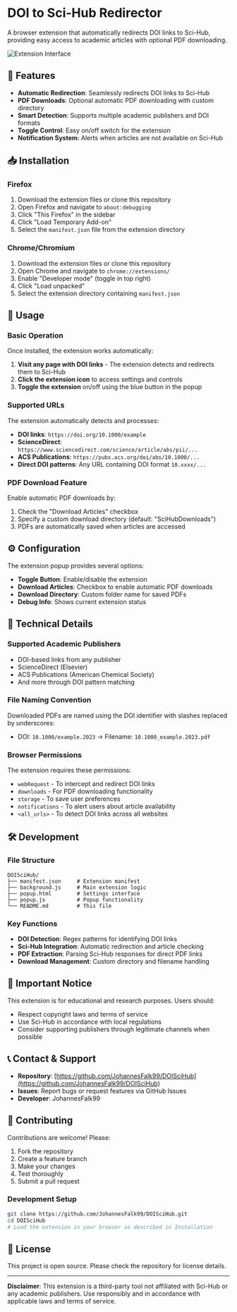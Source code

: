 # DOI to Sci-Hub Redirector

A browser extension that automatically redirects DOI links to Sci-Hub, providing easy access to academic articles with optional PDF downloading.

![Extension Interface](https://github.com/user-attachments/assets/61fdbfd2-586d-420b-a20c-0e52658d9a99)

## 🚀 Features

- **Automatic Redirection**: Seamlessly redirects DOI links to Sci-Hub
- **PDF Downloads**: Optional automatic PDF downloading with custom directory
- **Smart Detection**: Supports multiple academic publishers and DOI formats
- **Toggle Control**: Easy on/off switch for the extension
- **Notification System**: Alerts when articles are not available on Sci-Hub

## 📥 Installation

### Firefox
1. Download the extension files or clone this repository
2. Open Firefox and navigate to `about:debugging`
3. Click "This Firefox" in the sidebar
4. Click "Load Temporary Add-on"
5. Select the `manifest.json` file from the extension directory

### Chrome/Chromium
1. Download the extension files or clone this repository
2. Open Chrome and navigate to `chrome://extensions/`
3. Enable "Developer mode" (toggle in top right)
4. Click "Load unpacked"
5. Select the extension directory containing `manifest.json`

## 🎯 Usage

### Basic Operation
Once installed, the extension works automatically:

1. **Visit any page with DOI links** - The extension detects and redirects them to Sci-Hub
2. **Click the extension icon** to access settings and controls
3. **Toggle the extension** on/off using the blue button in the popup

### Supported URLs
The extension automatically detects and processes:

- **DOI links**: `https://doi.org/10.1000/example`
- **ScienceDirect**: `https://www.sciencedirect.com/science/article/abs/pii/...`
- **ACS Publications**: `https://pubs.acs.org/doi/abs/10.1000/...`
- **Direct DOI patterns**: Any URL containing DOI format `10.xxxx/...`

### PDF Download Feature
Enable automatic PDF downloads by:

1. Check the "Download Articles" checkbox
2. Specify a custom download directory (default: "SciHubDownloads")
3. PDFs are automatically saved when articles are accessed

## ⚙️ Configuration

The extension popup provides several options:

- **Toggle Button**: Enable/disable the extension
- **Download Articles**: Checkbox to enable automatic PDF downloads
- **Download Directory**: Custom folder name for saved PDFs
- **Debug Info**: Shows current extension status

## 🔧 Technical Details

### Supported Academic Publishers
- DOI-based links from any publisher
- ScienceDirect (Elsevier)
- ACS Publications (American Chemical Society)
- And more through DOI pattern matching

### File Naming Convention
Downloaded PDFs are named using the DOI identifier with slashes replaced by underscores:
- DOI: `10.1000/example.2023` → Filename: `10.1000_example.2023.pdf`

### Browser Permissions
The extension requires these permissions:
- `webRequest` - To intercept and redirect DOI links
- `downloads` - For PDF downloading functionality
- `storage` - To save user preferences
- `notifications` - To alert users about article availability
- `<all_urls>` - To detect DOI links across all websites

## 🛠️ Development

### File Structure
```
DOISciHub/
├── manifest.json     # Extension manifest
├── background.js     # Main extension logic
├── popup.html        # Settings interface
├── popup.js          # Popup functionality
└── README.md         # This file
```

### Key Functions
- **DOI Detection**: Regex patterns for identifying DOI links
- **Sci-Hub Integration**: Automatic redirection and article checking
- **PDF Extraction**: Parsing Sci-Hub responses for direct PDF links
- **Download Management**: Custom directory and filename handling

## 🚨 Important Notice

This extension is for educational and research purposes. Users should:
- Respect copyright laws and terms of service
- Use Sci-Hub in accordance with local regulations
- Consider supporting publishers through legitimate channels when possible

## 📞 Contact & Support

- **Repository**: [https://github.com/JohannesFalk99/DOISciHub](https://github.com/JohannesFalk99/DOISciHub)
- **Issues**: Report bugs or request features via GitHub Issues
- **Developer**: JohannesFalk99

## 🤝 Contributing

Contributions are welcome! Please:

1. Fork the repository
2. Create a feature branch
3. Make your changes
4. Test thoroughly
5. Submit a pull request

### Development Setup
```bash
git clone https://github.com/JohannesFalk99/DOISciHub.git
cd DOISciHub
# Load the extension in your browser as described in Installation
```

## 📝 License

This project is open source. Please check the repository for license details.

---

**Disclaimer**: This extension is a third-party tool not affiliated with Sci-Hub or any academic publishers. Use responsibly and in accordance with applicable laws and terms of service.